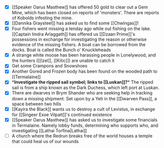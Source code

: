 - [x] [[Speaker Oarus Masthew]] has offered 50 gold to clear out a Gem Mine, which has been closed on reports of 'monsters'. There are reports of Kobolds infesting the mine.
- [x] [[Dannika Graysteel]] has asked us to find some [[Chwingas]]!
- [x] Four fishers went missing a tenday ago while out fishing on the lake. [[Captain Imdra Arlaggath]] has offered us [[Dzaan Prime]]'s possessions in exchange for investigating the reason or otherwise evidence of the missing fishers. A boat can be borrowed from the docks. Boat is called the Bunch o' Knuckleheads
- [x] A strange white moose has been harassing people in Lonelywood, and the hunters ([[Izel]], [[Kitic]]) are unable to catch it
 - [x] Get some Crampons and Snowshoes
 - [x] Another Gored and Frozen body has been found on the wooded path to [[Termalaine]]
 - [x] ***Investigate the ripped sail symbol; links to [[Luskan]]?**\*
The ripped sail is from a ship known as the Dark Duchess, which left port at Luskan.
- [x] There are dwarves in Brym Shander who are seeking help in tracking down a missing shipment. Set upon by a Yeti in the [[Dwarven Pass]], a space between two hills
- [x] [[Kayira the Black]] wants us to destroy a cult of Levistus, in exchange for [[Singeer Exoe Vilpatt]]'s continued existence
- [x] [[Speaker Oarus Masthew]] has asked us to investigate some financials in Termalaine. Namely lobby funds, determining who supports who, and investigating [[Lathai Torfina|Lathai]]
- [ ] A church where the Redrun breaks free of the world houses a temple that could heal us of our wounds